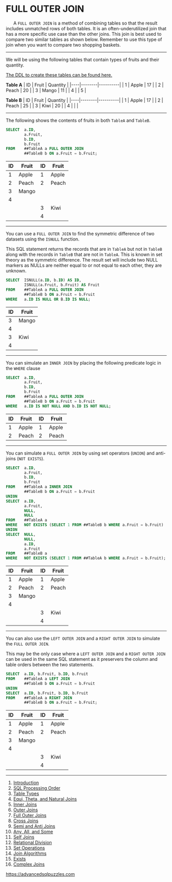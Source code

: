 # FULL OUTER JOIN

&nbsp;&nbsp;&nbsp;&nbsp;&nbsp;&nbsp;A `FULL OUTER JOIN` is a method of combining tables so that the result includes unmatched rows of both tables. It is an often-underutilized join that has a more specific use case than the other joins.  This join is best used to compare two similar tables as shown below.  Remember to use this type of join when you want to compare two shopping baskets.

---------------------------------------------------------------------------------

We will be using the following tables that contain types of fruits and their quantity.  

[The DDL to create these tables can be found here.](Sample%20Data.md)

**Table A**
| ID | Fruit  | Quantity |
|----|--------|----------|
|  1 | Apple  |       17 |
|  2 | Peach  |       20 |
|  3 | Mango  |       11 |
|  4 | <NULL> |        5 |
  
**Table B**
| ID | Fruit  | Quantity |
|----|--------|----------|
|  1 | Apple  | 17       |
|  2 | Peach  | 25       |
|  3 | Kiwi   | 20       |
|  4 | <NULL> | <NULL>   |
        

---------------------------------------------------------------------------------

The following shows the contents of fruits in both `TableA` and `TableB`.

```sql
SELECT  a.ID,
        a.Fruit,
        b.ID,
        b.Fruit
FROM    ##TableA a FULL OUTER JOIN
        ##TableB b ON a.Fruit = b.Fruit;
```

| ID     | Fruit  | ID     | Fruit  |
|--------|--------|--------|--------|
| 1      | Apple  | 1      | Apple  |
| 2      | Peach  | 2      | Peach  |
| 3      | Mango  | <NULL> | <NULL> |
| 4      | <NULL> | <NULL> | <NULL> |
| <NULL> | <NULL> | 3      | Kiwi   |
| <NULL> | <NULL> | 4      | <NULL> |

---------------------------------------------------------------------------------
  
You can use a `FULL OUTER JOIN` to find the symmetric difference of two datasets using the `ISNULL` function.

This SQL statement returns the records that are in `TableA` but not in `TableB` along with the records in `TableB` that are not in `TableA`.  This is known in set theory as the symmetric difference.  The result set will include two NULL markers as NULLs are neither equal to or not equal to each other, they are unknown.
 
```sql 
SELECT  ISNULL(a.ID, b.ID) AS ID,
        ISNULL(a.Fruit, b.Fruit) AS Fruit
FROM    ##TableA a FULL OUTER JOIN
        ##TableB b ON a.Fruit = b.Fruit
WHERE   a.ID IS NULL OR B.ID IS NULL;
```
  
|   ID   | Fruit  |
|--------|--------|
| 3      | Mango  |
| 4      | <NULL> |
| 3      | Kiwi   |
| 4      | <NULL> |
  
---------------------------------------------------------------------------------
  
You can simulate an `INNER JOIN` by placing the following predicate logic in the `WHERE` clause
  
```sql
SELECT  a.ID,
        a.Fruit,
        b.ID,
        b.Fruit
FROM    ##TableA a FULL OUTER JOIN
        ##TableB b ON a.Fruit = b.Fruit
WHERE   a.ID IS NOT NULL AND b.ID IS NOT NULL;
```

| ID | Fruit | ID | Fruit |
|----|-------|----|-------|
|  1 | Apple |  1 | Apple |
|  2 | Peach |  2 | Peach |

---------------------------------------------------------------------------------
        
You can simulate a `FULL OUTER JOIN` by using set operators (`UNION`) and anti-joins (`NOT EXISTS`).
        
```sql
SELECT  a.ID,
        a.Fruit,
        b.ID,
        b.Fruit
FROM    ##TableA a INNER JOIN
        ##TableB b ON a.Fruit = b.Fruit
UNION
SELECT  a.ID,
        a.Fruit,
        NULL,
        NULL
FROM    ##TableA a
WHERE   NOT EXISTS (SELECT 1 FROM ##TableB b WHERE a.Fruit = b.Fruit)
UNION
SELECT  NULL,
        NULL,
        a.ID,
        a.Fruit
FROM    ##TableB a
WHERE   NOT EXISTS (SELECT 1 FROM ##TableA b WHERE a.Fruit = b.Fruit); 
```        
 
| ID     | Fruit  | ID     | Fruit  |
|--------|--------|--------|--------|
| 1      | Apple  | 1      | Apple  |
| 2      | Peach  | 2      | Peach  |
| 3      | Mango  | <NULL> | <NULL> |
| 4      | <NULL> | <NULL> | <NULL> |
| <NULL> | <NULL> | 3      | Kiwi   |
| <NULL> | <NULL> | 4      | <NULL> |

---------------------------------------------------------------------------------

You can also use the `LEFT OUTER JOIN` and a `RIGHT OUTER JOIN` to simulate the `FULL OUTER JOIN`.
        
This may be the only case where a `LEFT OUTER JOIN` and a `RIGHT OUTER JOIN` can be used in the same SQL statement as it preservers the column and table orders between the two statements.
     
```sql
SELECT  a.ID, b.Fruit, b.ID, b.Fruit
FROM    ##TableA a LEFT JOIN 
        ##TableB b ON a.Fruit = b.Fruit
UNION
SELECT  a.ID, b.Fruit, b.ID, b.Fruit
FROM    ##TableA a RIGHT JOIN 
        ##TableB b ON a.Fruit = b.Fruit;
```

| ID     | Fruit  | ID     | Fruit  |
|--------|--------|--------|--------|
| 1      | Apple  | 1      | Apple  |
| 2      | Peach  | 2      | Peach  |
| 3      | Mango  | <NULL> | <NULL> |
| 4      | <NULL> | <NULL> | <NULL> |
| <NULL> | <NULL> | 3      | Kiwi   |
| <NULL> | <NULL> | 4      | <NULL> |
        
---------------------------------------------------------

1. [Introduction](01%20-%20Introduction.md)
2. [SQL Processing Order](02%20-%20SQL%20Query%20Processing%20Order.md)
3. [Table Types](03%20-%20Table%20Types.md)
4. [Equi, Theta, and Natural Joins](04%20-%20Equi%2C%20Theta%2C%20and%20Natural%20Joins.md)
5. [Inner Joins](05%20-%20Inner%20Join.md)
6. [Outer Joins](06%20-%20Outer%20Joins.md)
7. [Full Outer Joins](07%20-%20Full%20Outer%20Join.md)
8. [Cross Joins](08%20-%20Cross%20Join.md)
9. [Semi and Anti Joins](09%20-%20Semi%20and%20Anti%20Joins.md)
10. [Any, All, and Some](10%20-%20Any%2C%20All%2C%20and%20Some.md)
11. [Self Joins](11%20-%20Self%20Join.md)
12. [Relational Division](12%20-%20Relational%20Division.md)
13. [Set Operations](13%20-%20Set%20Operations.md)
14. [Join Algorithms](14%20-%20Join%20Algorithms.md)
15. [Exists](15%20-%20Exists.md)
16. [Complex Joins](16%20-%20Complex%20Joins.md)
  
https://advancedsqlpuzzles.com
